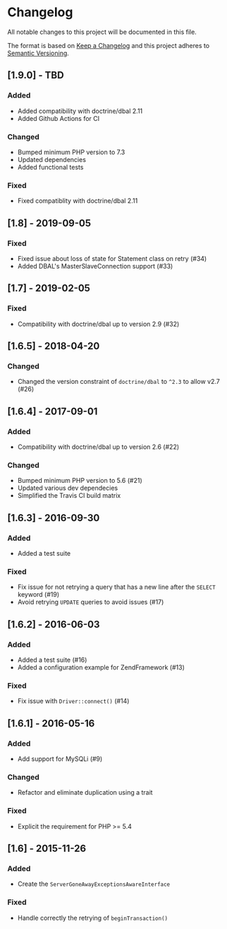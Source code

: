 # Changelog

All notable changes to this project will be documented in this file.

The format is based on [Keep a Changelog](http://keepachangelog.com/en/1.0.0/)
and this project adheres to [Semantic Versioning](http://semver.org/spec/v2.0.0.html).

## [1.9.0] - TBD
### Added
 * Added compatibility with doctrine/dbal 2.11
 * Added Github Actions for CI
### Changed
 * Bumped minimum PHP version to 7.3
 * Updated dependencies
 * Added functional tests
### Fixed
 * Fixed compatiblity with doctrine/dbal 2.11

## [1.8] - 2019-09-05
### Fixed
 * Fixed issue about loss of state for Statement class on retry (#34)
 * Added DBAL's MasterSlaveConnection support (#33)

## [1.7] - 2019-02-05
### Fixed
 * Compatibility with doctrine/dbal up to version 2.9 (#32)

## [1.6.5] - 2018-04-20
### Changed
 * Changed the version constraint of `doctrine/dbal` to `^2.3` to allow v2.7 (#26)

## [1.6.4] - 2017-09-01
### Added
 * Compatibility with doctrine/dbal up to version 2.6 (#22)

### Changed
 * Bumped minimum PHP version to 5.6 (#21)
 * Updated various dev dependecies
 * Simplified the Travis CI build matrix

## [1.6.3] - 2016-09-30
### Added
 * Added a test suite

### Fixed
 * Fix issue for not retrying a query that has a new line after the `SELECT` keyword (#19)
 * Avoid retrying `UPDATE` queries to avoid issues (#17)
 
## [1.6.2] - 2016-06-03
### Added
 * Added a test suite (#16)
 * Added a configuration example for ZendFramework (#13)

### Fixed
 * Fix issue with `Driver::connect()` (#14) 
 
## [1.6.1] - 2016-05-16
### Added
 * Add support for MySQLi (#9)

### Changed
 * Refactor and eliminate duplication using a trait

### Fixed
 * Explicit the requirement for PHP >= 5.4
 
## [1.6] - 2015-11-26
### Added
 * Create the `ServerGoneAwayExceptionsAwareInterface`

### Fixed
 * Handle correctly the retrying of `beginTransaction()`
